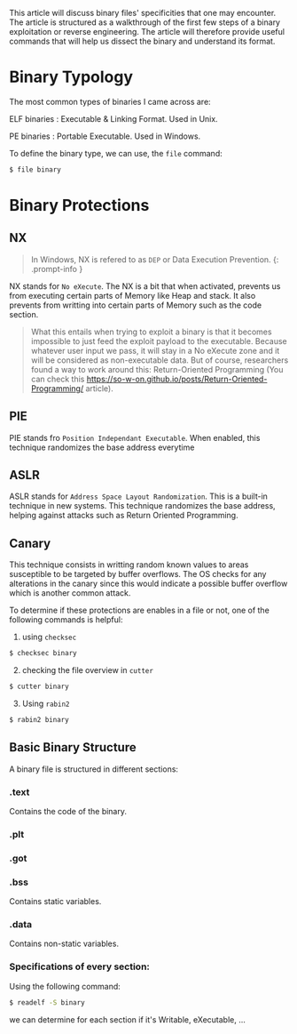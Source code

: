 This article will discuss binary files' specificities that one may encounter. The article is structured as a walkthrough of the first few steps of a binary exploitation or reverse engineering.
The article will therefore provide useful commands that will help us dissect the binary and understand its format.

# Binary Typology
The most common types of binaries I came across are:

ELF binaries
: Executable & Linking Format. Used in Unix.

PE binaries
: Portable Executable. Used in Windows.

To define the binary type, we can use, the `file` command:

```bash
$ file binary
```

# Binary Protections

## NX
> In Windows, NX is refered to as `DEP` or Data Execution Prevention.
{: .prompt-info }

NX stands for `No eXecute`. The NX is a bit that when activated, prevents us from executing certain parts of Memory like Heap and stack. It also prevents from writting into certain parts of Memory such as the code section.
> What this entails when trying to exploit a binary is that it becomes impossible to just feed the exploit payload to the executable. Because whatever user input we pass, it will stay in a No eXecute zone and it will be considered as non-executable data.
But of course, researchers found a way to work around this: Return-Oriented Programming (You can check this <https://so-w-on.github.io/posts/Return-Oriented-Programming/> article).

## PIE
PIE stands fro `Position Independant Executable`. When enabled, this technique randomizes the base address everytime 

## ASLR
ASLR stands for `Address Space Layout Randomization`. This is a built-in technique in new systems. This technique randomizes the base address, helping against attacks such as Return Oriented Programming.

## Canary
This technique consists in writting random known values to areas susceptible to be targeted by buffer overflows. The OS checks for any alterations in the canary since this would indicate a possible buffer overflow which is another common attack.

To determine if these protections are enables in a file or not, one of the following commands is helpful:
1. using `checksec`
```bash
$ checksec binary
```
2. checking the file overview in `cutter`
```bash
$ cutter binary
```
3. Using `rabin2`
```bash
$ rabin2 binary
```

## Basic Binary Structure

A binary file is structured in different sections:
### .text
Contains the code of the binary.
### .plt

### .got

### .bss
Contains static variables.
### .data
Contains non-static variables.

### Specifications of every section:
Using the following command:

```bash
$ readelf -S binary
```
we can determine for each section if it's Writable, eXecutable, ...